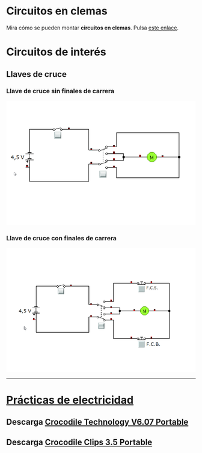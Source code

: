 
# Circuitos en clemas
Mira cómo se pueden montar **circuitos en clemas**. Pulsa [este enlace](circuclemas.md).

# Circuitos de interés

## Llaves de cruce

### Llave de cruce sin finales de carrera

![Llave de cruce sin finales de carrera](LlaveCruceSinFdC.gif)

### Llave de cruce con finales de carrera
![Llave de cruce con finales de carrera](LlaveCruceConFdC.gif)  

---

# [Prácticas de electricidad](practicas.md)

## Descarga [Crocodile Technology V6.07 Portable](https://raw.githubusercontent.com/angelmicelti/TecnoVilladiego3/master/4EstruMeca/Electricidad/Cocodrile%20Technology%206.07%5BPortable%5D.zip)  

## Descarga [Crocodile Clips 3.5 Portable](https://github.com/angelmicelti/TecnoVilladiego3/raw/master/4EstruMeca/Electricidad/Crocodile-Clips.zip)
